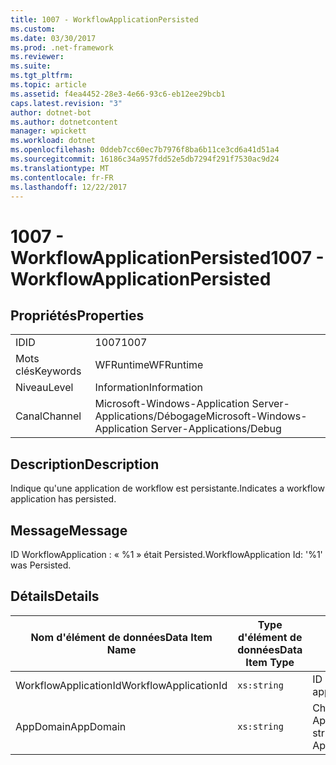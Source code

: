 ```yaml
---
title: 1007 - WorkflowApplicationPersisted
ms.custom: 
ms.date: 03/30/2017
ms.prod: .net-framework
ms.reviewer: 
ms.suite: 
ms.tgt_pltfrm: 
ms.topic: article
ms.assetid: f4ea4452-28e3-4e66-93c6-eb12ee29bcb1
caps.latest.revision: "3"
author: dotnet-bot
ms.author: dotnetcontent
manager: wpickett
ms.workload: dotnet
ms.openlocfilehash: 0ddeb7cc60ec7b7976f8ba6b11ce3cd6a41d51a4
ms.sourcegitcommit: 16186c34a957fdd52e5db7294f291f7530ac9d24
ms.translationtype: MT
ms.contentlocale: fr-FR
ms.lasthandoff: 12/22/2017
---
```

# <a name="1007---workflowapplicationpersisted"></a><span data-ttu-id="e1e81-102">1007 - WorkflowApplicationPersisted</span><span class="sxs-lookup"><span data-stu-id="e1e81-102">1007 - WorkflowApplicationPersisted</span></span>
## <a name="properties"></a><span data-ttu-id="e1e81-103">Propriétés</span><span class="sxs-lookup"><span data-stu-id="e1e81-103">Properties</span></span>  
  
|||  
|-|-|  
|<span data-ttu-id="e1e81-104">ID</span><span class="sxs-lookup"><span data-stu-id="e1e81-104">ID</span></span>|<span data-ttu-id="e1e81-105">1007</span><span class="sxs-lookup"><span data-stu-id="e1e81-105">1007</span></span>|  
|<span data-ttu-id="e1e81-106">Mots clés</span><span class="sxs-lookup"><span data-stu-id="e1e81-106">Keywords</span></span>|<span data-ttu-id="e1e81-107">WFRuntime</span><span class="sxs-lookup"><span data-stu-id="e1e81-107">WFRuntime</span></span>|  
|<span data-ttu-id="e1e81-108">Niveau</span><span class="sxs-lookup"><span data-stu-id="e1e81-108">Level</span></span>|<span data-ttu-id="e1e81-109">Information</span><span class="sxs-lookup"><span data-stu-id="e1e81-109">Information</span></span>|  
|<span data-ttu-id="e1e81-110">Canal</span><span class="sxs-lookup"><span data-stu-id="e1e81-110">Channel</span></span>|<span data-ttu-id="e1e81-111">Microsoft-Windows-Application Server-Applications/Débogage</span><span class="sxs-lookup"><span data-stu-id="e1e81-111">Microsoft-Windows-Application Server-Applications/Debug</span></span>|  
  
## <a name="description"></a><span data-ttu-id="e1e81-112">Description</span><span class="sxs-lookup"><span data-stu-id="e1e81-112">Description</span></span>  
 <span data-ttu-id="e1e81-113">Indique qu'une application de workflow est persistante.</span><span class="sxs-lookup"><span data-stu-id="e1e81-113">Indicates a workflow application has persisted.</span></span>  
  
## <a name="message"></a><span data-ttu-id="e1e81-114">Message</span><span class="sxs-lookup"><span data-stu-id="e1e81-114">Message</span></span>  
 <span data-ttu-id="e1e81-115">ID WorkflowApplication : « %1 » était Persisted.</span><span class="sxs-lookup"><span data-stu-id="e1e81-115">WorkflowApplication Id: '%1' was Persisted.</span></span>  
  
## <a name="details"></a><span data-ttu-id="e1e81-116">Détails</span><span class="sxs-lookup"><span data-stu-id="e1e81-116">Details</span></span>  
  
|<span data-ttu-id="e1e81-117">Nom d'élément de données</span><span class="sxs-lookup"><span data-stu-id="e1e81-117">Data Item Name</span></span>|<span data-ttu-id="e1e81-118">Type d'élément de données</span><span class="sxs-lookup"><span data-stu-id="e1e81-118">Data Item Type</span></span>|<span data-ttu-id="e1e81-119">Description</span><span class="sxs-lookup"><span data-stu-id="e1e81-119">Description</span></span>|  
|--------------------|--------------------|-----------------|  
|<span data-ttu-id="e1e81-120">WorkflowApplicationId</span><span class="sxs-lookup"><span data-stu-id="e1e81-120">WorkflowApplicationId</span></span>|`xs:string`|<span data-ttu-id="e1e81-121">ID d'application de flux de travail</span><span class="sxs-lookup"><span data-stu-id="e1e81-121">The workflow application id</span></span>|  
|<span data-ttu-id="e1e81-122">AppDomain</span><span class="sxs-lookup"><span data-stu-id="e1e81-122">AppDomain</span></span>|`xs:string`|<span data-ttu-id="e1e81-123">Chaîne retournée par AppDomain.CurrentDomain.FriendlyName.</span><span class="sxs-lookup"><span data-stu-id="e1e81-123">The string returned by AppDomain.CurrentDomain.FriendlyName.</span></span>|
